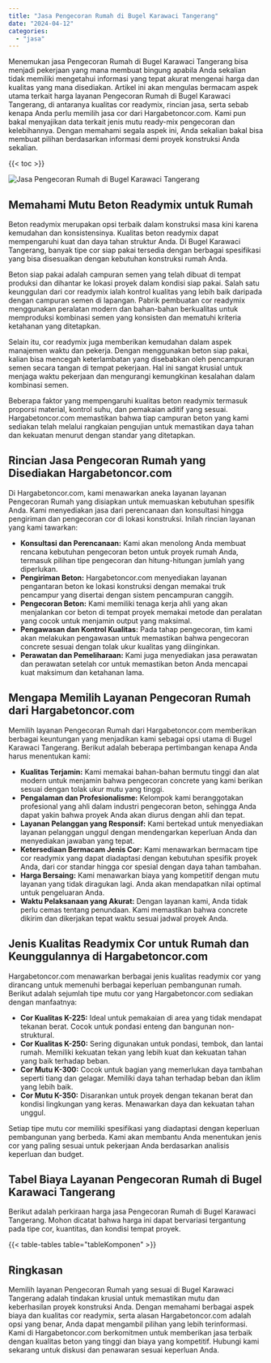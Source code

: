 ```yaml
---
title: "Jasa Pengecoran Rumah di Bugel Karawaci Tangerang"
date: "2024-04-12"
categories: 
  - "jasa"
---
```



Menemukan jasa Pengecoran Rumah di Bugel Karawaci Tangerang bisa menjadi pekerjaan yang mana membuat bingung apabila Anda sekalian tidak memiliki mengetahui informasi yang tepat akurat mengenai harga dan kualitas yang mana disediakan. Artikel ini akan mengulas bermacam aspek utama terkait harga layanan Pengecoran Rumah di Bugel Karawaci Tangerang, di antaranya kualitas cor readymix, rincian jasa, serta sebab kenapa Anda perlu memilih jasa cor dari Hargabetoncor.com. Kami pun bakal menyajikan data terkait jenis mutu ready-mix pengecoran dan kelebihannya. Dengan memahami segala aspek ini, Anda sekalian bakal bisa membuat pilihan berdasarkan informasi demi proyek konstruksi Anda sekalian.

{{< toc >}}

![Jasa Pengecoran Rumah di Bugel Karawaci Tangerang](https://hargareadymixid.github.io/hbc/readymix-hbc%20(39).png)

## Memahami Mutu Beton Readymix untuk Rumah

Beton readymix merupakan opsi terbaik dalam konstruksi masa kini karena kemudahan dan konsistensinya. Kualitas beton readymix dapat mempengaruhi kuat dan daya tahan struktur Anda. Di Bugel Karawaci Tangerang, banyak tipe cor siap pakai tersedia dengan berbagai spesifikasi yang bisa disesuaikan dengan kebutuhan konstruksi rumah Anda.

Beton siap pakai adalah campuran semen yang telah dibuat di tempat produksi dan dihantar ke lokasi proyek dalam kondisi siap pakai. Salah satu keunggulan dari cor readymix ialah kontrol kualitas yang lebih baik daripada dengan campuran semen di lapangan. Pabrik pembuatan cor readymix menggunakan peralatan modern dan bahan-bahan berkualitas untuk memproduksi kombinasi semen yang konsisten dan mematuhi kriteria ketahanan yang ditetapkan.

Selain itu, cor readymix juga memberikan kemudahan dalam aspek manajemen waktu dan pekerja. Dengan menggunakan beton siap pakai, kalian bisa mencegah keterlambatan yang disebabkan oleh pencampuran semen secara tangan di tempat pekerjaan. Hal ini sangat krusial untuk menjaga waktu pekerjaan dan mengurangi kemungkinan kesalahan dalam kombinasi semen.

Beberapa faktor yang mempengaruhi kualitas beton readymix termasuk proporsi material, kontrol suhu, dan pemakaian aditif yang sesuai. Hargabetoncor.com memastikan bahwa tiap campuran beton yang kami sediakan telah melalui rangkaian pengujian untuk memastikan daya tahan dan kekuatan menurut dengan standar yang ditetapkan.

## Rincian Jasa Pengecoran Rumah yang Disediakan Hargabetoncor.com

Di Hargabetoncor.com, kami menawarkan aneka layanan layanan Pengecoran Rumah yang disiapkan untuk memuaskan kebutuhan spesifik Anda. Kami menyediakan jasa dari perencanaan dan konsultasi hingga pengiriman dan pengecoran cor di lokasi konstruksi. Inilah rincian layanan yang kami tawarkan:

- **Konsultasi dan Perencanaan:** Kami akan menolong Anda membuat rencana kebutuhan pengecoran beton untuk proyek rumah Anda, termasuk pilihan tipe pengecoran dan hitung-hitungan jumlah yang diperlukan.
- **Pengiriman Beton:** Hargabetoncor.com menyediakan layanan pengantaran beton ke lokasi konstruksi dengan memakai truk pencampur yang disertai dengan sistem pencampuran canggih.
- **Pengecoran Beton:** Kami memiliki tenaga kerja ahli yang akan menjalankan cor beton di tempat proyek memakai metode dan peralatan yang cocok untuk menjamin output yang maksimal.
- **Pengawasan dan Kontrol Kualitas:** Pada tahap pengecoran, tim kami akan melakukan pengawasan untuk memastikan bahwa pengecoran concrete sesuai dengan tolak ukur kualitas yang diinginkan.
- **Perawatan dan Pemeliharaan:** Kami juga menyediakan jasa perawatan dan perawatan setelah cor untuk memastikan beton Anda mencapai kuat maksimum dan ketahanan lama.

## Mengapa Memilih Layanan Pengecoran Rumah dari Hargabetoncor.com

Memilih layanan Pengecoran Rumah dari Hargabetoncor.com memberikan berbagai keuntungan yang menjadikan kami sebagai opsi utama di Bugel Karawaci Tangerang. Berikut adalah beberapa pertimbangan kenapa Anda harus menentukan kami:

- **Kualitas Terjamin:** Kami memakai bahan-bahan bermutu tinggi dan alat modern untuk menjamin bahwa pengecoran concrete yang kami berikan sesuai dengan tolak ukur mutu yang tinggi.
- **Pengalaman dan Profesionalisme:** Kelompok kami beranggotakan profesional yang ahli dalam industri pengecoran beton, sehingga Anda dapat yakin bahwa proyek Anda akan diurus dengan ahli dan tepat.
- **Layanan Pelanggan yang Responsif:** Kami bertekad untuk menyediakan layanan pelanggan unggul dengan mendengarkan keperluan Anda dan menyediakan jawaban yang tepat.
- **Ketersediaan Bermacam Jenis Cor:** Kami menawarkan bermacam tipe cor readymix yang dapat diadaptasi dengan kebutuhan spesifik proyek Anda, dari cor standar hingga cor spesial dengan daya tahan tambahan.
- **Harga Bersaing:** Kami menawarkan biaya yang kompetitif dengan mutu layanan yang tidak diragukan lagi. Anda akan mendapatkan nilai optimal untuk pengeluaran Anda.
- **Waktu Pelaksanaan yang Akurat:** Dengan layanan kami, Anda tidak perlu cemas tentang penundaan. Kami memastikan bahwa concrete dikirim dan dikerjakan tepat waktu sesuai jadwal proyek Anda.

## Jenis Kualitas Readymix Cor untuk Rumah dan Keunggulannya di Hargabetoncor.com

Hargabetoncor.com menawarkan berbagai jenis kualitas readymix cor yang dirancang untuk memenuhi berbagai keperluan pembangunan rumah. Berikut adalah sejumlah tipe mutu cor yang Hargabetoncor.com sediakan dengan manfaatnya:

- **Cor Kualitas K-225:** Ideal untuk pemakaian di area yang tidak mendapat tekanan berat. Cocok untuk pondasi enteng dan bangunan non-struktural.
- **Cor Kualitas K-250:** Sering digunakan untuk pondasi, tembok, dan lantai rumah. Memiliki kekuatan tekan yang lebih kuat dan kekuatan tahan yang baik terhadap beban.
- **Cor Mutu K-300:** Cocok untuk bagian yang memerlukan daya tambahan seperti tiang dan gelagar. Memiliki daya tahan terhadap beban dan iklim yang lebih baik.
- **Cor Mutu K-350:** Disarankan untuk proyek dengan tekanan berat dan kondisi lingkungan yang keras. Menawarkan daya dan kekuatan tahan unggul.

Setiap tipe mutu cor memiliki spesifikasi yang diadaptasi dengan keperluan pembangunan yang berbeda. Kami akan membantu Anda menentukan jenis cor yang paling sesuai untuk pekerjaan Anda berdasarkan analisis keperluan dan budget.

## Tabel Biaya Layanan Pengecoran Rumah di Bugel Karawaci Tangerang

Berikut adalah perkiraan harga jasa Pengecoran Rumah di Bugel Karawaci Tangerang. Mohon dicatat bahwa harga ini dapat bervariasi tergantung pada tipe cor, kuantitas, dan kondisi tempat proyek.

{{< table-tables table="tableKomponen" >}}

## Ringkasan

Memilih layanan Pengecoran Rumah yang sesuai di Bugel Karawaci Tangerang adalah tindakan krusial untuk memastikan mutu dan keberhasilan proyek konstruksi Anda. Dengan memahami berbagai aspek biaya dan kualitas cor readymix, serta alasan Hargabetoncor.com adalah opsi yang benar, Anda dapat mengambil pilihan yang lebih terinformasi. Kami di Hargabetoncor.com berkomitmen untuk memberikan jasa terbaik dengan kualitas beton yang tinggi dan biaya yang kompetitif. Hubungi kami sekarang untuk diskusi dan penawaran sesuai keperluan Anda.
